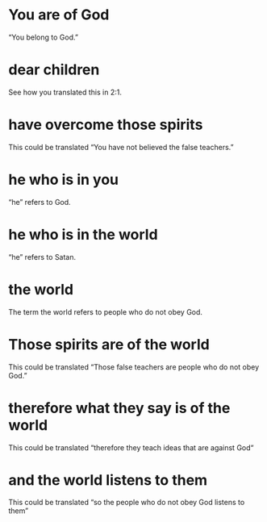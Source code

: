 
 # You are of God 
   “You belong to God.”
  # dear children 
   See how you translated this in 2:1.
  # have overcome those spirits 
   This could be translated “You have not believed the false
  teachers.”
  # he who is in you 
   “he” refers to God.
  # he who is in the world 
   “he” refers to Satan.
  # the world 
   The term the world refers to people who do not obey God.
  # Those spirits are of the world 
   This could be translated “Those false teachers are people
  who do not obey God.”
  # therefore what they say is of the world 
   This could be translated “therefore they teach
  ideas that are against God“
  # and the world listens to them 
   This could be translated “so the people who do not obey
  God listens to them”
 

